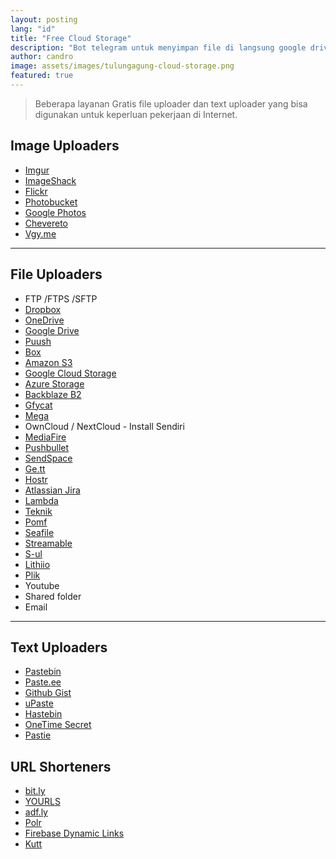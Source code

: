```yaml
---
layout: posting
lang: "id"
title: "Free Cloud Storage"
description: "Bot telegram untuk menyimpan file di langsung google drive pribadi"
author: candro
image: assets/images/tulungagung-cloud-storage.png
featured: true
---
```


> Beberapa layanan Gratis file uploader dan text uploader yang bisa digunakan untuk keperluan pekerjaan di Internet.

## Image Uploaders

-  [Imgur](https://imgur.com/)
-  [ImageShack](https://imageshack.com/)
-  [Flickr](https://www.flickr.com/explore)
-  [Photobucket](https://app.photobucket.com/)
-  [Google Photos](https://photos.google.com/u/0/albums)
-  [Chevereto](https://chevereto.com/)
-  [Vgy.me](https://vgy.me/)


---


## File Uploaders

-  FTP /FTPS /SFTP
-  [Dropbox](https://dropbox.com/h)
-  [OneDrive](https://onedrive.live.com/about/en-us/signin/)
-  [Google Drive](https://drive.google.com)
-  [Puush](https://puush.me/)
-  [Box](https://www.box.com/home)
-  [Amazon S3](https://s3.console.aws.amazon.com/s3/home?region=us-east-1)
-  [Google Cloud Storage](https://cloud.google.com/storage/)
-  [Azure Storage](https://azure.microsoft.com/en-us/services/storage/)
-  [Backblaze B2](https://www.backblaze.com/b2/cloud-storage.html)
-  [Gfycat](https://gfycat.com/)
-  [Mega](https://mega.nz)
-  <i class="fa fa-server"></i> OwnCloud / NextCloud - Install Sendiri
-  [MediaFire](https://www.mediafire.com/)
-  [Pushbullet](https://www.pushbullet.com/)
-  [SendSpace](https://www.sendspace.com/)
-  [Ge.tt](http://www.ge.tt/)
-  [Hostr](https://hostr.co/)
-  [Atlassian Jira](https://jira.atlassian.com/)
-  [Lambda](https://aws.amazon.com/id/lambda/)
-  [Teknik](https://teknik.io/)
-  [Pomf](http://pomf.se/)
-  [Seafile](https://www.seafile.com/en/home/)
-  [Streamable](https://streamable.com/)
-  [S-ul](https://s-ul.eu/)
-  [Lithiio](https://lithi.io/)
-  [Plik](https://plik.root.gg)
-  <i class="fa fa-youtube"></i> Youtube
-  <i class="fa fa-folder"></i> Shared folder
-  <i class="fa fa-envelope"></i> Email

---

## Text Uploaders

-  [Pastebin](https://pastebin.com/)
-  [Paste.ee](https://paste.ee/)
-  [Github Gist](https://gist.github.com/)
-  [uPaste](https://upaste.me/)
-  [Hastebin](https://hastebin.com/)
-  [OneTime Secret](https://onetimesecret.com/)
-  [Pastie](https://justpaste.it/)

## URL Shorteners

-  [bit.ly](https://bitly.com/)
-  [YOURLS](https://yourls.org/)
-  [adf.ly](https://adf.ly/)
-  [Polr](https://polrproject.org/)
-  [Firebase Dynamic Links](https://firebase.google.com/docs/dynamic-links)
-  [Kutt](https://kutt.it/)
